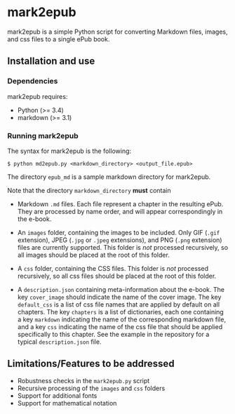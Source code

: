 # mark2epub

mark2epub is a simple Python script for converting Markdown files, images, and
css files to a single ePub book.

## Installation and use

### Dependencies

mark2epub requires:

- Python (>= 3.4)
- markdown (>= 3.1)

### Running mark2epub

The syntax for mark2epub is the following:

    $ python md2epub.py <markdown_directory> <output_file.epub>

The directory `epub_md` is a sample markdown directory for mark2epub.

Note that the directory `markdown_directory` **must** contain

* Markdown `.md` files. Each file represent a chapter in the resulting ePub.
They are processed by name order, and will appear correspondingly in the e-book.

* An `images` folder, containing the images to be included. Only GIF (`.gif`
  extension), JPEG (`.jpg` or `.jpeg` extensions), and PNG (`.png` extension)
  files are currently supported. This folder is *not* processed recursively, so
  all images should be placed at the root of this folder.

* A `css` folder, containing the CSS files. This folder is *not* processed
   recursively, so all css files should be placed at the root of this folder.

* A `description.json` containing meta-information about the e-book. The key
  `cover_image` should indicate the name of the cover image.
  The key `default_css` is a list of css file names that are applied by default
  on all chapters.
  The key `chapters` is a list of dictionaries, each one containing a key `markdown`
  indicating the name of the corresponding markdown file, and a key `css` indicating
  the name of the css file that should be applied specifically to this chapter.
  See the example in the repository for a typical `description.json` file.

## Limitations/Features to be addressed

* Robustness checks in the `mark2epub.py` script
* Recursive processing of the `images` and `css` folders
* Support for additional fonts
* Support for mathematical notation

